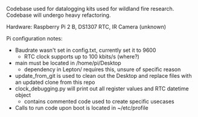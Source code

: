 Codebase used for datalogging kits used for wildland fire research. Codebase will undergo heavy refactoring.

Hardware: Raspberry Pi 2 B, DS1307 RTC, IR Camera (unknown)

Pi configuration notes:
- Baudrate wasn't set in config.txt, currently set it to 9600
	- RTC clock supports up to 100 kbits/s (where?)
- main must be located in /home/pi/Desktop
	- dependency in Lepton/ requires this, unsure of specific reason
- update_from_git is used to clean out the Desktop and replace files with an updated clone from this repo
- clock_debugging.py will print out all register values and RTC datetime object
	- contains commented code used to create specific usecases
- Calls to run code upon boot is located in ~/etc/profile 
